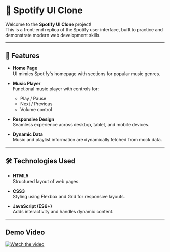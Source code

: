 # 🎵 Spotify UI Clone

Welcome to the **Spotify UI Clone** project!  
This is a front-end replica of the Spotify user interface, built to practice and demonstrate modern web development skills.

---

## 🚀 Features

- **Home Page**  
  UI mimics Spotify's homepage with sections for popular music genres.

- **Music Player**  
  Functional music player with controls for:
  - Play / Pause
  - Next / Previous
  - Volume control

- **Responsive Design**  
  Seamless experience across desktop, tablet, and mobile devices.

- **Dynamic Data**  
  Music and playlist information are dynamically fetched from mock data.

---

## 🛠️ Technologies Used

- **HTML5**  
  Structured layout of web pages.

- **CSS3**  
  Styling using Flexbox and Grid for responsive layouts.

- **JavaScript (ES6+)**  
  Adds interactivity and handles dynamic content.

---
## Demo Video
[![Watch the video](https://github.com/user-attachments/assets/a80ca269-cd19-4bf2-bcc9-3c0d7a12261c)](https://github.com/user-attachments/assets/0b619bd1-37f8-4b0d-87ae-19e1a5d163e8)


